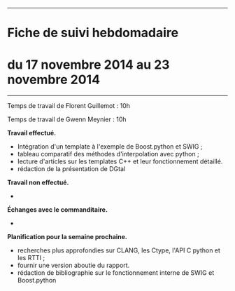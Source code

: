 *****
# Fiche de suivi hebdomadaire
# du 17 novembre 2014 au 23 novembre 2014
*****

Temps de travail de Florent Guillemot : 10h

Temps de travail de Gwenn Meynier : 10h

__Travail effectué.__

* Intégration d'un template à l'exemple de Boost.python et SWIG ;
* tableau comparatif des méthodes d'interpolation avec python ;
* lecture d'articles sur les templates C++ et leur fonctionnement détaillé.
* rédaction de la présentation de DGtal

__Travail non effectué.__

* 

__Échanges avec le commanditaire.__

*

__Planification pour la semaine prochaine.__

* recherches plus approfondies sur CLANG, les Ctype, l'API C python et les RTTI ;
* fournir une version aboutie du rapport.
* rédaction de bibliographie sur le fonctionnement interne de SWIG et Boost.python
